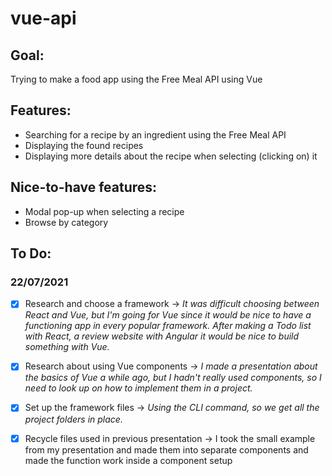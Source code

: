 # vue-api

## Goal:
Trying to make a food app using the Free Meal API using Vue

## Features:
- Searching for a recipe by an ingredient using the Free Meal API
- Displaying the found recipes
- Displaying more details about the recipe when selecting (clicking on) it

## Nice-to-have features:
- Modal pop-up when selecting a recipe
- Browse by category

## To Do: 
### 22/07/2021
- [x] Research and choose a framework -> _It was difficult choosing between React and Vue, but I'm going for Vue since it would be nice to have a functioning app in every popular framework. After making a Todo list with React, a review website with Angular it would be nice to build something with Vue._

- [x] Research about using Vue components -> _I made a presentation about the basics of Vue a while ago, but I hadn't really used components, so I need to look up on how to implement them in a project._

- [x] Set up the framework files -> _Using the CLI command, so we get all the project folders in place._

- [x] Recycle files used in previous presentation -> I took the small example from my presentation and made them into separate components and made the function work inside a component setup







